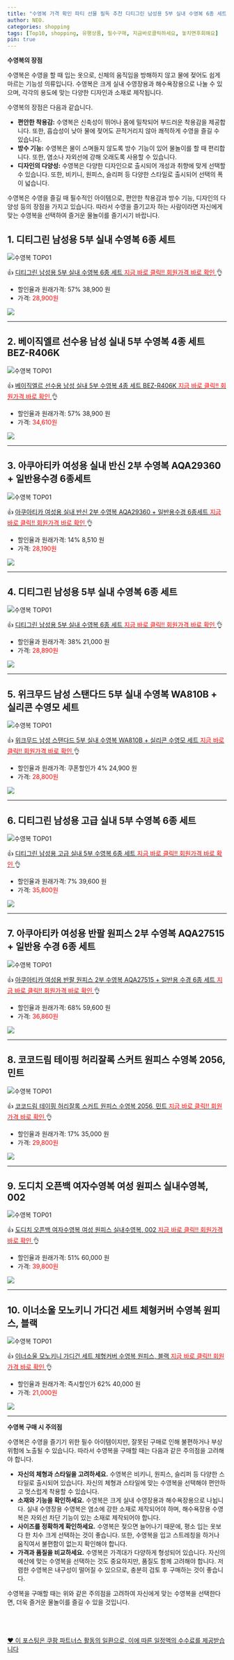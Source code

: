 ```yaml
---
title: "수영복 가격 확인 파티 선물 필독 추천 디티그린 남성용 5부 실내 수영복 6종 세트 비교 장점 구매가이드"
author: NEO.
categories: shopping
tags: [Top10, shopping, 유행상품, 필수구매, 지금바로클릭하세요, 놓치면후회해요]
pin: true
---
```

**수영복의 장점**

수영복은 수영을 할 때 입는 옷으로, 신체의 움직임을 방해하지 않고 물에 젖어도 쉽게 마르는 기능성 의류입니다. 수영복은 크게 실내 수영장용과 해수욕장용으로 나눌 수 있으며, 각각의 용도에 맞는 다양한 디자인과 소재로 제작됩니다.

수영복의 장점은 다음과 같습니다.

* **편안한 착용감:** 수영복은 신축성이 뛰어나 몸에 밀착되어 부드러운 착용감을 제공합니다. 또한, 흡습성이 낮아 물에 젖어도 끈적거리지 않아 쾌적하게 수영을 즐길 수 있습니다.
* **방수 기능:** 수영복은 물이 스며들지 않도록 방수 기능이 있어 물놀이를 할 때 편리합니다. 또한, 염소나 자외선에 강해 오래도록 사용할 수 있습니다.
* **디자인의 다양성:** 수영복은 다양한 디자인으로 출시되어 개성과 취향에 맞게 선택할 수 있습니다. 또한, 비키니, 원피스, 슬리퍼 등 다양한 스타일로 출시되어 선택의 폭이 넓습니다.

수영복은 수영을 즐길 때 필수적인 아이템으로, 편안한 착용감과 방수 기능, 디자인의 다양성 등의 장점을 가지고 있습니다. 따라서 수영을 즐기고자 하는 사람이라면 자신에게 맞는 수영복을 선택하여 즐거운 물놀이를 즐기시기 바랍니다.

   

## 1. 디티그린 남성용 5부 실내 수영복 6종 세트

![수영복 TOP01](https://thumbnail6.coupangcdn.com/thumbnails/remote/230x230ex/image/vendor_inventory/d55b/1014021d3761c69a8087ab5ede256e31b46071eb66a9b5b405658eb1e89d.jpg)


👍 [디티그린 남성용 5부 실내 수영복 6종 세트 <font color=red> 지금 바로 클릭!! 회원가격 바로 확인 </font> ](https://link.coupang.com/re/AFFSDP?lptag=AF3617701&subid=GithubCoopas&pageKey=7279543835&traceid=V0-153&itemId=18582445213&vendorItemId=85924671745) 👌 


- 할인율과 원래가격: 57%  38,900   원
- 가격: <span style='color:red'>28,900원</span>

[![](/discount_price.png)](https://link.coupang.com/re/AFFSDP?lptag=AF3617701&subid=GithubCoopas&pageKey=7279543835&traceid=V0-153&itemId=18582445213&vendorItemId=85924671745)

---


   

## 2. 베이직엘르 선수용 남성 실내 5부 수영복 4종 세트 BEZ-R406K

![수영복 TOP01](https://thumbnail6.coupangcdn.com/thumbnails/remote/230x230ex/image/retail/images/7464424513652443-6f2f6f29-98c9-42ce-abfd-07455f24a5c5.jpg)


👍 [베이직엘르 선수용 남성 실내 5부 수영복 4종 세트 BEZ-R406K <font color=red> 지금 바로 클릭!! 회원가격 바로 확인 </font> ](https://link.coupang.com/re/AFFSDP?lptag=AF3617701&subid=GithubCoopas&pageKey=153717501&traceid=V0-153&itemId=443347046&vendorItemId=4098581971) 👌 


- 할인율과 원래가격: 57%  38,900   원
- 가격: <span style='color:red'>34,610원</span>

[![](/discount_price.png)](https://link.coupang.com/re/AFFSDP?lptag=AF3617701&subid=GithubCoopas&pageKey=153717501&traceid=V0-153&itemId=443347046&vendorItemId=4098581971)

---


   

## 3. 아쿠아티카 여성용 실내 반신 2부 수영복 AQA29360 + 일반용수경 6종세트

![수영복 TOP01](https://thumbnail7.coupangcdn.com/thumbnails/remote/230x230ex/image/retail/images/2018/11/30/10/8/5121e866-24f9-4cee-88f5-697e46cf9e7f.jpg)


👍 [아쿠아티카 여성용 실내 반신 2부 수영복 AQA29360 + 일반용수경 6종세트 <font color=red> 지금 바로 클릭!! 회원가격 바로 확인 </font> ](https://link.coupang.com/re/AFFSDP?lptag=AF3617701&subid=GithubCoopas&pageKey=162777877&traceid=V0-153&itemId=467489916&vendorItemId=4165903060) 👌 


- 할인율과 원래가격: 14%  8,510   원
- 가격: <span style='color:red'>28,190원</span>

[![](/discount_price.png)](https://link.coupang.com/re/AFFSDP?lptag=AF3617701&subid=GithubCoopas&pageKey=162777877&traceid=V0-153&itemId=467489916&vendorItemId=4165903060)

---


   

## 4. 디티그린 남성용 5부 실내 수영복 6종 세트

![수영복 TOP01](https://thumbnail6.coupangcdn.com/thumbnails/remote/230x230ex/image/vendor_inventory/d55b/1014021d3761c69a8087ab5ede256e31b46071eb66a9b5b405658eb1e89d.jpg)


👍 [디티그린 남성용 5부 실내 수영복 6종 세트 <font color=red> 지금 바로 클릭!! 회원가격 바로 확인 </font> ](https://link.coupang.com/re/AFFSDP?lptag=AF3617701&subid=GithubCoopas&pageKey=7279543835&traceid=V0-153&itemId=18582445222&vendorItemId=85924671732) 👌 


- 할인율과 원래가격: 38%  21,000   원
- 가격: <span style='color:red'>28,890원</span>

[![](/discount_price.png)](https://link.coupang.com/re/AFFSDP?lptag=AF3617701&subid=GithubCoopas&pageKey=7279543835&traceid=V0-153&itemId=18582445222&vendorItemId=85924671732)

---


   

## 5. 위크무드 남성 스탠다드 5부 실내 수영복 WA810B + 실리콘 수영모 세트

![수영복 TOP01](https://thumbnail10.coupangcdn.com/thumbnails/remote/230x230ex/image/vendor_inventory/0133/e7a7e043a21a597216c0685e41fbd951400321555c1993289db6142f0834.jpg)


👍 [위크무드 남성 스탠다드 5부 실내 수영복 WA810B + 실리콘 수영모 세트 <font color=red> 지금 바로 클릭!! 회원가격 바로 확인 </font> ](https://link.coupang.com/re/AFFSDP?lptag=AF3617701&subid=GithubCoopas&pageKey=7528684575&traceid=V0-153&itemId=19762182585&vendorItemId=86865466352) 👌 


- 할인율과 원래가격: 쿠폰할인가 4%  24,900   원
- 가격: <span style='color:red'>28,800원</span>

[![](/discount_price.png)](https://link.coupang.com/re/AFFSDP?lptag=AF3617701&subid=GithubCoopas&pageKey=7528684575&traceid=V0-153&itemId=19762182585&vendorItemId=86865466352)

---


   

## 6. 디티그린 남성용 고급 실내 5부 수영복 6종 세트

![수영복 TOP01](https://thumbnail8.coupangcdn.com/thumbnails/remote/230x230ex/image/vendor_inventory/cd31/607fa2fe50cdf1c9cfdf889fa5c3a9181fe4bda602d003ec5d458ed33c32.jpg)


👍 [디티그린 남성용 고급 실내 5부 수영복 6종 세트 <font color=red> 지금 바로 클릭!! 회원가격 바로 확인 </font> ](https://link.coupang.com/re/AFFSDP?lptag=AF3617701&subid=GithubCoopas&pageKey=7405534093&traceid=V0-153&itemId=19176549694&vendorItemId=86639210138) 👌 


- 할인율과 원래가격: 7%  39,600   원
- 가격: <span style='color:red'>35,800원</span>

[![](/discount_price.png)](https://link.coupang.com/re/AFFSDP?lptag=AF3617701&subid=GithubCoopas&pageKey=7405534093&traceid=V0-153&itemId=19176549694&vendorItemId=86639210138)

---


   

## 7. 아쿠아티카 여성용 반팔 원피스 2부 수영복 AQA27515 + 일반용 수경 6종 세트

![수영복 TOP01](https://thumbnail7.coupangcdn.com/thumbnails/remote/230x230ex/image/retail/images/2018/12/21/11/7/bbfbe343-8ae2-4ec8-a6e1-5a6583195606.jpg)


👍 [아쿠아티카 여성용 반팔 원피스 2부 수영복 AQA27515 + 일반용 수경 6종 세트 <font color=red> 지금 바로 클릭!! 회원가격 바로 확인 </font> ](https://link.coupang.com/re/AFFSDP?lptag=AF3617701&subid=GithubCoopas&pageKey=169960108&traceid=V0-153&itemId=486237396&vendorItemId=4226113663) 👌 


- 할인율과 원래가격: 68%  59,600   원
- 가격: <span style='color:red'>36,860원</span>

[![](/discount_price.png)](https://link.coupang.com/re/AFFSDP?lptag=AF3617701&subid=GithubCoopas&pageKey=169960108&traceid=V0-153&itemId=486237396&vendorItemId=4226113663)

---


   

## 8. 코코드림 테이핑 허리잘록 스커트 원피스 수영복 2056, 민트

![수영복 TOP01](https://thumbnail6.coupangcdn.com/thumbnails/remote/230x230ex/image/retail/images/1318204261878983-60edd553-2a1d-4422-84a1-0cbfe83ca03f.jpg)


👍 [코코드림 테이핑 허리잘록 스커트 원피스 수영복 2056, 민트 <font color=red> 지금 바로 클릭!! 회원가격 바로 확인 </font> ](https://link.coupang.com/re/AFFSDP?lptag=AF3617701&subid=GithubCoopas&pageKey=1634966723&traceid=V0-153&itemId=2788539286&vendorItemId=70778257080) 👌 


- 할인율과 원래가격: 17%  35,000   원
- 가격: <span style='color:red'>29,800원</span>

[![](/discount_price.png)](https://link.coupang.com/re/AFFSDP?lptag=AF3617701&subid=GithubCoopas&pageKey=1634966723&traceid=V0-153&itemId=2788539286&vendorItemId=70778257080)

---


   

## 9. 도디치 오픈백 여자수영복 여성 원피스 실내수영복, 002

![수영복 TOP01](https://thumbnail6.coupangcdn.com/thumbnails/remote/230x230ex/image/vendor_inventory/3c6c/80ccdba67c635cfba8ea49f8b3d50e988cbee0e566599a5ff0370b4b4e37.jpg)


👍 [도디치 오픈백 여자수영복 여성 원피스 실내수영복, 002 <font color=red> 지금 바로 클릭!! 회원가격 바로 확인 </font> ](https://link.coupang.com/re/AFFSDP?lptag=AF3617701&subid=GithubCoopas&pageKey=7529941968&traceid=V0-153&itemId=19768407488&vendorItemId=86871549845) 👌 


- 할인율과 원래가격: 51%  60,000   원
- 가격: <span style='color:red'>39,800원</span>

[![](/discount_price.png)](https://link.coupang.com/re/AFFSDP?lptag=AF3617701&subid=GithubCoopas&pageKey=7529941968&traceid=V0-153&itemId=19768407488&vendorItemId=86871549845)

---


   

## 10. 이너소울 모노키니 가디건 세트 체형커버 수영복 원피스, 블랙

![수영복 TOP01](https://thumbnail10.coupangcdn.com/thumbnails/remote/230x230ex/image/vendor_inventory/2af0/03ec028896566e1feba454a8826cd12d772deab50d33ddb03ecb78c6354b.jpg)


👍 [이너소울 모노키니 가디건 세트 체형커버 수영복 원피스, 블랙 <font color=red> 지금 바로 클릭!! 회원가격 바로 확인 </font> ](https://link.coupang.com/re/AFFSDP?lptag=AF3617701&subid=GithubCoopas&pageKey=7170423122&traceid=V0-153&itemId=18063380069&vendorItemId=87548659939) 👌 


- 할인율과 원래가격: 즉시할인가 62%  40,000   원
- 가격: <span style='color:red'>21,000원</span>

[![](/discount_price.png)](https://link.coupang.com/re/AFFSDP?lptag=AF3617701&subid=GithubCoopas&pageKey=7170423122&traceid=V0-153&itemId=18063380069&vendorItemId=87548659939)

---
**수영복 구매 시 주의점**

수영복은 수영을 즐기기 위한 필수 아이템이지만, 잘못된 구매로 인해 불편하거나 부상 위험에 노출될 수 있습니다. 따라서 수영복을 구매할 때는 다음과 같은 주의점을 고려해야 합니다.

* **자신의 체형과 스타일을 고려하세요.** 수영복은 비키니, 원피스, 슬리퍼 등 다양한 스타일로 출시되어 있습니다. 자신의 체형과 스타일에 맞는 수영복을 선택해야 편안하고 멋스럽게 착용할 수 있습니다.
* **소재와 기능을 확인하세요.** 수영복은 크게 실내 수영장용과 해수욕장용으로 나뉩니다. 실내 수영장용 수영복은 염소에 강한 소재로 제작되어야 하며, 해수욕장용 수영복은 자외선 차단 기능이 있는 소재로 제작되어야 합니다.
* **사이즈를 정확하게 확인하세요.** 수영복은 젖으면 늘어나기 때문에, 평소 입는 옷보다 한 치수 크게 선택하는 것이 좋습니다. 또한, 수영복을 입고 스트레칭을 하거나 움직여서 불편함이 없는지 확인해야 합니다.
* **가격과 품질을 비교하세요.** 수영복은 가격대가 다양하게 형성되어 있습니다. 자신의 예산에 맞는 수영복을 선택하는 것도 중요하지만, 품질도 함께 고려해야 합니다. 저렴한 수영복은 내구성이 떨어질 수 있으므로, 충분히 검토 후 구매하는 것이 좋습니다.

수영복을 구매할 때는 위와 같은 주의점을 고려하여 자신에게 맞는 수영복을 선택한다면, 더욱 즐거운 물놀이를 즐길 수 있을 것입니다.<br><br><br><br><br> [ ❤  이 포스팅은 쿠팡 파트너스 활동의 일환으로, 이에 따른 일정액의 수수료를 제공받습니다](https://link.coupang.com/a/bcEFyh)